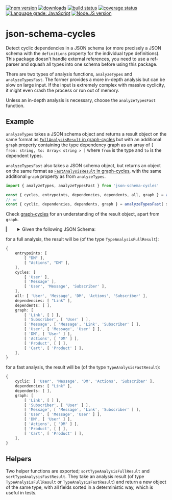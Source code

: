 [![npm version][npm-image]][npm-url]
[![downloads][downloads-image]][npm-url]
[![build status][build-image]][build-url]
[![coverage status][coverage-image]][coverage-url]
[![Language grade: JavaScript][lgtm-image]][lgtm-url]
[![Node.JS version][node-version]][node-url]


# json-schema-cycles

Detect cyclic dependencies in a JSON schema (or more precisely a JSON schema with the `definitions` property for the individual type definitions). This package doesn't handle external references, you need to use a ref-parser and squash all types into one schema before using this package.

There are two types of analysis functions, `analyzeTypes` and `analyzeTypesFast`. The former provides a more in-depth analysis but can be slow on large input. If the input is extremely complex with massive cyclicity, it might even crash the process or run out of memory.

Unless an in-depth analysis is necessary, choose the `analyzeTypesFast` function.


## Example

`analyzeTypes` takes a JSON schema object and returns a result object on the same format as [`FullAnalysisResult` in graph-cycles](https://github.com/grantila/graph-cycles/#full-analysis-mode) but with an additional `graph` property containing the type dependency graph as an array of `[ from: string, to: Array< string > ]` where `from` is the type and `to` is the dependent types.

`analyzeTypesFast` also takes a JSON schema object, but returns an object on the same format as [`FastAnalysisResult` in graph-cycles](https://github.com/grantila/graph-cycles/#fast-analysis-mode), with the same additional `graph` property as from `analyzeTypes`.

```ts
import { analyzeTypes, analyzeTypesFast } from 'json-schema-cycles'

const { cycles, entrypoints, dependencies, dependents, all, graph } = analyzeTypes( schemaObject );
// or
const { cyclic, dependencies, dependents, graph } = analyzeTypesFast( schemaObject );
```

Check [graph-cycles](https://github.com/grantila/graph-cycles) for an understanding of the result object, apart from `graph`.

<details style="padding-left: 32px; border-left: 4px solid gray;">
<summary>Given the following JSON Schema:</summary>
<p>

```ts
const jsonSchema = {
    definitions: {
        Link: {}, // Non-cyclic but dependency of Message
        Subscriber: {
            type: 'object',
            properties: {
                user: { $ref: '#/definitions/User' },
            },
        },
        Message: {
            type: 'object',
            properties: {
                replyTo: { $ref: '#/definitions/Message' },
                link: { $ref: '#/definitions/Link' },
                subscriber: { $ref: '#/definitions/Subscriber' },
            },
        },
        User: {
            type: 'object',
            properties: {
                parent: { $ref: '#/definitions/User' },
                lastMessage: { $ref: '#/definitions/Message' },
            },
        },
        DM: {
            type: 'object',
            properties: {
                lastUser: { $ref: '#/definitions/User' },
            },
        },
        Actions: {
            type: 'object',
            properties: {
                dms: {
                    type: 'array',
                    items: { $ref: '#/definitions/DM' },
                },
            },
        },
        // Has dependencies, but nothing cyclic
        Product: {},
        Cart: {
            type: 'array',
            items: { $ref: '#/definitions/Product' },
        },
    }
};
```

</p>
</details>

for a full analysis, the result will be (of the type `TypeAnalysisFullResult`):

```ts
{
    entrypoints: [
        [ "DM" ],
        [ "Actions", "DM" ],
    ],
    cycles: [
        [ 'User' ],
        [ 'Message' ],
        [ 'User', 'Message', 'Subscriber' ],
    ],
    all: [ 'User', 'Message', 'DM', 'Actions', 'Subscriber' ],
    dependencies: [ "Link" ],
    dependents: [ ],
    graph: [
        [ 'Link', [ ] ],
        [ 'Subscriber', [ 'User' ] ],
        [ 'Message', [ 'Message', 'Link', 'Subscriber' ] ],
        [ 'User', [ 'Message', 'User' ] ],
        [ 'DM', [ 'User' ] ],
        [ 'Actions', [ 'DM' ] ],
        [ 'Product', [ ] ],
        [ 'Cart', [ 'Product' ] ],
    ],
}
```

for a fast analysis, the result will be (of the type `TypeAnalysisFastResult`):

```ts
{
    cyclic: [ 'User', 'Message', 'DM', 'Actions', 'Subscriber' ],
    dependencies: [ "Link" ],
    dependents: [ ],
    graph: [
        [ 'Link', [ ] ],
        [ 'Subscriber', [ 'User' ] ],
        [ 'Message', [ 'Message', 'Link', 'Subscriber' ] ],
        [ 'User', [ 'Message', 'User' ] ],
        [ 'DM', [ 'User' ] ],
        [ 'Actions', [ 'DM' ] ],
        [ 'Product', [ ] ],
        [ 'Cart', [ 'Product' ] ],
    ],
}
```


## Helpers

Two helper functions are exported; `sortTypeAnalysisFullResult` and `sortTypeAnalysisFastResult`. They take an analysis result (of type `TypeAnalysisFullResult` or `TypeAnalysisFastResult`) and return a new object of the same type, with all fields sorted in a deterministic way, which is useful in tests.



[npm-image]: https://img.shields.io/npm/v/json-schema-cycles.svg
[npm-url]: https://npmjs.org/package/json-schema-cycles
[downloads-image]: https://img.shields.io/npm/dm/json-schema-cycles.svg
[build-image]: https://img.shields.io/github/workflow/status/grantila/json-schema-cycles/Master.svg
[build-url]: https://github.com/grantila/json-schema-cycles/actions?query=workflow%3AMaster
[coverage-image]: https://coveralls.io/repos/github/grantila/json-schema-cycles/badge.svg?branch=master
[coverage-url]: https://coveralls.io/github/grantila/json-schema-cycles?branch=master
[lgtm-image]: https://img.shields.io/lgtm/grade/javascript/g/grantila/json-schema-cycles.svg?logo=lgtm&logoWidth=18
[lgtm-url]: https://lgtm.com/projects/g/grantila/json-schema-cycles/context:javascript
[node-version]: https://img.shields.io/node/v/json-schema-cycles
[node-url]: https://nodejs.org/en/
